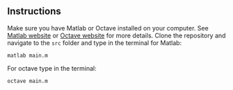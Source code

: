 ## Instructions

Make sure you have Matlab or Octave installed on your computer. See [Matlab website](https://www.mathworks.com/products/matlab.html) or [Octave website](https://octave.org/download) for more details. Clone the repository and navigate to the `src` folder and type in the terminal for Matlab:

```console
matlab main.m
```

For octave type in the terminal:

```console
octave main.m
```
